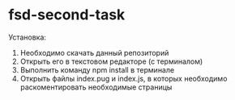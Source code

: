# fsd-second-task

Установка:
1) Необходимо скачать данный репозиторий
2) Открыть его в текстовом редакторе (с терминалом)
3) Выполнить команду npm install в терминале
4) Открыть файлы index.pug и index.js, в которых необходимо раскоментировать необходимые страницы
